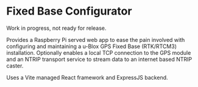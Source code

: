 # Fixed Base Configurator

Work in progress, not ready for release.

Provides a Raspberry Pi served web app to ease the pain involved with configuring and maintaining a u-Blox GPS Fixed Base (RTK/RTCM3) installation. Optionally enables a local TCP connection to the GPS module and an NTRIP transport service to stream data to an internet based NTRIP caster.

Uses a Vite managed React framework and ExpressJS backend.